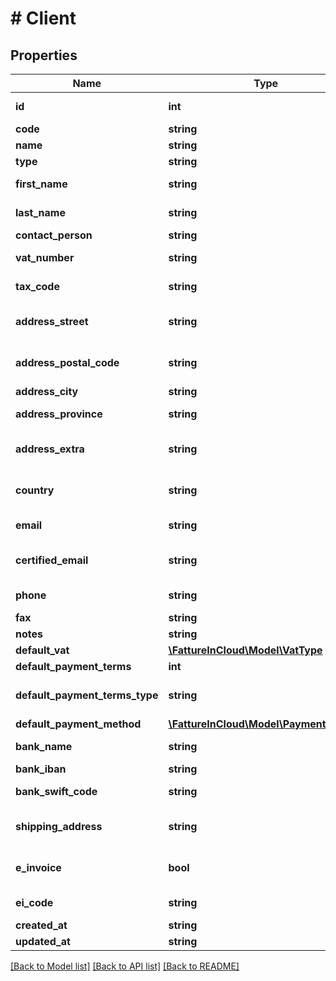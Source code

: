 # # Client

## Properties

Name | Type | Description | Notes
------------ | ------------- | ------------- | -------------
**id** | **int** | Unique identifier | [optional]
**code** | **string** | Client code. | [optional]
**name** | **string** | Client name |
**type** | **string** | Client type | [optional]
**first_name** | **string** | Client first name. | [optional]
**last_name** | **string** | Client last name. | [optional]
**contact_person** | **string** |  | [optional]
**vat_number** | **string** | Client vat number | [optional]
**tax_code** | **string** | Client tax code. | [optional]
**address_street** | **string** | Client street address. | [optional]
**address_postal_code** | **string** | Client postal code. | [optional]
**address_city** | **string** | Client city. | [optional]
**address_province** | **string** | Client province. | [optional]
**address_extra** | **string** | Client address extra info. | [optional]
**country** | **string** | Client country | [optional] [default to 'Italia']
**email** | **string** | Client email. | [optional]
**certified_email** | **string** | Client certified email. | [optional]
**phone** | **string** | Client phone. | [optional]
**fax** | **string** | Client fax. | [optional]
**notes** | **string** | Extra notes. | [optional]
**default_vat** | [**\FattureInCloud\Model\VatType**](VatType.md) |  | [optional]
**default_payment_terms** | **int** |  | [optional]
**default_payment_terms_type** | **string** |  | [optional] [default to 'standard']
**default_payment_method** | [**\FattureInCloud\Model\PaymentMethod**](PaymentMethod.md) |  | [optional]
**bank_name** | **string** | Client bank name. | [optional]
**bank_iban** | **string** | Client iban. | [optional]
**bank_swift_code** | **string** | Client bank swift code. | [optional]
**shipping_address** | **string** | Client shipping address. | [optional]
**e_invoice** | **bool** | Use e-invoices for this entity | [optional] [default to false]
**ei_code** | **string** | E-invoice code | [optional]
**created_at** | **string** |  | [optional]
**updated_at** | **string** |  | [optional]

[[Back to Model list]](../../README.md#models) [[Back to API list]](../../README.md#endpoints) [[Back to README]](../../README.md)
